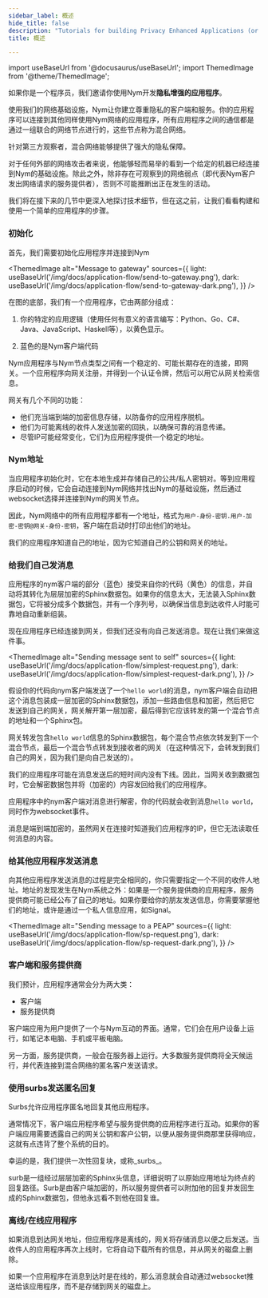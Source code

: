 ```yaml
---
sidebar_label: 概述
hide_title: false
description: "Tutorials for building Privacy Enhanced Applications (or integrating existing apps with Nym)"
title: 概述

---
```


import useBaseUrl from '@docusaurus/useBaseUrl';
import ThemedImage from '@theme/ThemedImage';

如果你是一个程序员，我们邀请你使用Nym开发**隐私增强的应用程序**。

使用我们的网络基础设施，Nym让你建立尊重隐私的客户端和服务。你的应用程序可以连接到其他同样使用Nym网络的应用程序，所有应用程序之间的通信都是通过一组联合的网络节点进行的，这些节点称为混合网络。

针对第三方观察者，混合网络能够提供了强大的隐私保障。

对于任何外部的网络攻击者来说，他能够轻而易举的看到一个给定的机器已经连接到Nym的基础设施。除此之外，除非存在可观察到的网络弱点（即代表Nym客户发出网络请求的服务提供者），否则不可能推断出正在发生的活动。

我们将在接下来的几节中更深入地探讨技术细节，但在这之前，让我们看看构建和使用一个简单的应用程序的步骤。

### 初始化

首先，我们需要初始化应用程序并连接到Nym

<ThemedImage
  alt="Message to gateway"
  sources={{
    light: useBaseUrl('/img/docs/application-flow/send-to-gateway.png'),
    dark: useBaseUrl('/img/docs/application-flow/send-to-gateway-dark.png'),
  }}
/>

在图的底部，我们有一个应用程序，它由两部分组成：

1. 你的特定的应用逻辑（使用任何有意义的语言编写：Python、Go、C#、Java、JavaScript、Haskell等），以黄色显示。

2. 蓝色的是Nym客户端代码

Nym应用程序与Nym节点类型之间有一个稳定的、可能长期存在的连接，即网关。一个应用程序向网关注册，并得到一个认证令牌，然后可以用它从网关检索信息。

网关有几个不同的功能：

- 他们充当端到端的加密信息存储，以防备你的应用程序脱机。
- 他们为可能离线的收件人发送加密的回执，以确保可靠的消息传递。
- 尽管IP可能经常变化，它们为应用程序提供一个稳定的地址。

### Nym地址

当应用程序初始化时，它在本地生成并存储自己的公共/私人密钥对。等到应用程序启动的时候，它会自动连接到Nym网络并找出Nym的基础设施，然后通过websocket选择并连接到Nym的网关节点。

因此，Nym网络中的所有应用程序都有一个地址，格式为`用户-身份-密钥.用户-加密-密钥@网关-身份-密钥`，客户端在启动时打印出他们的地址。

我们的应用程序知道自己的地址，因为它知道自己的公钥和网关的地址。

### 给我们自己发消息

应用程序的nym客户端的部分（蓝色）接受来自你的代码（黄色）的信息，并自动将其转化为层层加密的Sphinx数据包。如果你的信息太大，无法装入Sphinx数据包，它将被分成多个数据包，并有一个序列号，以确保当信息到达收件人时能可靠地自动重新组装。

现在应用程序已经连接到网关，但我们还没有向自己发送消息。现在让我们来做这件事。

<ThemedImage
  alt="Sending message sent to self"
  sources={{
    light: useBaseUrl('/img/docs/application-flow/simplest-request.png'),
    dark: useBaseUrl('/img/docs/application-flow/simplest-request-dark.png'),
  }}
/>

假设你的代码向nym客户端发送了一个`hello world`的消息，nym客户端会自动把这个消息包装成一层加密的Sphinx数据包，添加一些路由信息和加密，然后把它发送到自己的网关，网关解开第一层加密，最后得到它应该转发的第一个混合节点的地址和一个Sphinx包。

网关转发包含`hello world`信息的Sphinx数据包，每个混合节点依次转发到下一个混合节点，最后一个混合节点转发到接收者的网关（在这种情况下，会转发到我们自己的网关，因为我们是向自己发送的）。

我们的应用程序可能在消息发送后的短时间内没有下线。因此，当网关收到数据包时，它会解密数据包并将（加密的）内容发回给我们的应用程序。

应用程序中的nym客户端对消息进行解密，你的代码就会收到消息`hello world`，同时作为websocket事件。

消息是端到端加密的，虽然网关在连接时知道我们应用程序的IP，但它无法读取任何消息的内容。

### 给其他应用程序发送消息

向其他应用程序发送消息的过程是完全相同的，你只需要指定一个不同的收件人地址。地址的发现发生在Nym系统之外：如果是一个服务提供商的应用程序，服务提供商可能已经公布了自己的地址。如果你要给你的朋友发送信息，你需要掌握他们的地址，或许是通过一个私人信息应用，如Signal。

<ThemedImage
  alt="Sending message to a PEAP"
  sources={{
    light: useBaseUrl('/img/docs/application-flow/sp-request.png'),
    dark: useBaseUrl('/img/docs/application-flow/sp-request-dark.png'),
  }}
/>

### 客户端和服务提供商

我们预计，应用程序通常会分为两大类：

- 客户端
- 服务提供商

客户端应用为用户提供了一个与Nym互动的界面。通常，它们会在用户设备上运行，如笔记本电脑、手机或平板电脑。

另一方面，服务提供商，一般会在服务器上运行。大多数服务提供商将全天候运行，并代表连接到混合网络的匿名客户发送请求。

### 使用surbs发送匿名回复

Surbs允许应用程序匿名地回复其他应用程序。

通常情况下，客户端应用程序希望与服务提供商的应用程序进行互动。如果你的客户端应用需要透露自己的网关公钥和客户公钥，以便从服务提供商那里获得响应，这就有点违背了整个系统的目的。

幸运的是，我们提供一次性回复块，或称_surbs_。

surb是一组经过层层加密的Sphinx头信息，详细说明了以原始应用地址为终点的回复路径。Surb是由客户端加密的，所以服务提供者可以附加他的回复并发回生成的Sphinx数据包，但他永远看不到他在回复谁。

### 离线/在线应用程序

如果消息到达网关地址，但应用程序是离线的，网关将存储消息以便之后发送。当收件人的应用程序再次上线时，它将自动下载所有的信息，并从网关的磁盘上删除。

如果一个应用程序在消息到达时是在线的，那么消息就会自动通过websocket推送给该应用程序，而不是存储到网关的磁盘上。
